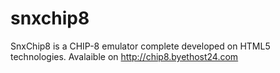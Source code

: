 # snxchip8
SnxChip8 is a CHIP-8 emulator complete developed on HTML5 technologies. Avalaible on http://chip8.byethost24.com
